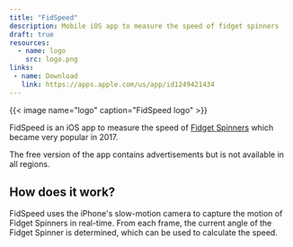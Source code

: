```yaml
---
title: "FidSpeed"
description: Mobile iOS app to measure the speed of fidget spinners
draft: true
resources:
  - name: logo
    src: logo.png
links:
 - name: Download
   link: https://apps.apple.com/us/app/id1249421434
---
```


{{< image name="logo" caption="FidSpeed logo" >}}

FidSpeed is an iOS app to measure the speed of [Fidget Spinners](https://en.wikipedia.org/wiki/Fidget_spinner) which became very popular in 2017.

The free version of the app contains advertisements but is not available in all regions.

## How does it work?

FidSpeed uses the iPhone's slow-motion camera to capture the motion of Fidget Spinners in real-time. From each frame, the current angle of the Fidget Spinner is determined, which can be used to calculate the speed.
